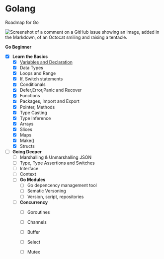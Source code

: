 # Golang

Roadmap for Go 

![Screenshot of a comment on a GitHub issue showing an image, added in the Markdown, of an Octocat smiling and raising a tentacle.](https://github.com/baselrabia/Golang-Roadmap/raw/master/go-beginner/golang-beginner-roadmap.drawio.png)

**Go Beginner**

- [x]  **Learn the Basics**
    - [x]  [Variables and Declaration](https://github.com/baselrabia/Golang-Roadmap)
    - [x]  Data Types
    - [x]  Loops and Range
    - [x]  If, Switch statements
    - [x]  Conditionals
    - [x]  Defer,Error,Panic and Recover
    - [x]  Functions
    - [x]  Packages, Import and Export
    - [x]  Pointer, Methods
    - [x]  Type Casting
    - [x]  Type Inference
    - [x]  Arrays
    - [x]  Slices
    - [x]  Maps
    - [x]  Make()
    - [x]  Structs
- [ ]  **Going Deeper**
    - [ ]  Marshalling & Unmarshalling JSON
    - [ ]  Type, Type Assertions and Switches
    - [ ]  Interface
    - [ ]  Context
    - [ ]  **Go Modules**
         - [ ]  Go depencency management tool
         - [ ]  Sematic Versoning
         - [ ]  Version, script, repositories
    - [ ]  **Concurrency**
         - [ ]  Goroutines
         - [ ]  Channels
         - [ ]  Buffer
         - [ ]  Select
         - [ ]  Mutex

